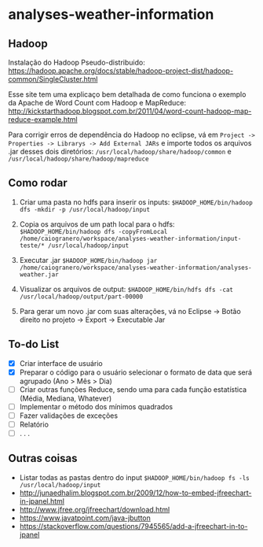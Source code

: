 # analyses-weather-information

## Hadoop

Instalação do Hadoop Pseudo-distribuido: https://hadoop.apache.org/docs/stable/hadoop-project-dist/hadoop-common/SingleCluster.html

Esse site tem uma explicaço bem detalhada de como funciona o exemplo da Apache de Word Count com Hadoop e MapReduce: http://kickstarthadoop.blogspot.com.br/2011/04/word-count-hadoop-map-reduce-example.html

Para corrigir erros de dependência do Hadoop no eclipse, vá em `Project -> Properties -> Librarys -> Add External JARs` e importe todos os arquivos .jar desses dois diretórios: `/usr/local/hadoop/share/hadoop/common` e `/usr/local/hadoop/share/hadoop/mapreduce`

## Como rodar

1. Criar uma pasta no hdfs para inserir os inputs: `$HADOOP_HOME/bin/hadoop dfs -mkdir -p /usr/local/hadoop/input` 

2. Copia os arquivos de um path local para o hdfs: `$HADOOP_HOME/bin/hadoop dfs -copyFromLocal /home/caiogranero/workspace/analyses-weather-information/input-teste/* /usr/local/hadoop/input` 

3. Executar .jar `$HADOOP_HOME/bin/hadoop jar /home/caiogranero/workspace/analyses-weather-information/analyses-weather.jar`

4. Visualizar os arquivos de output: `$HADOOP_HOME/bin/hdfs dfs -cat /usr/local/hadoop/output/part-00000`

5. Para gerar um  novo .jar com suas alterações, vá no Eclipse -> Botão direito no projeto -> Export -> Executable Jar

## To-do List

- [x] Criar interface de usuário
- [x] Preparar o código para o usuário selecionar o formato de data que será agrupado (Ano > Mês > Dia)
- [ ] Criar outras funções Reduce, sendo uma para cada função estatística (Média, Mediana, Whatever)
- [ ] Implementar o método dos mínimos quadrados
- [ ] Fazer validações de exceções 
- [ ] Relatório
- [ ] . . . 

## Outras coisas

* Listar todas as pastas dentro do input `$HADOOP_HOME/bin/hadoop fs -ls /usr/local/hadoop/input`
* http://junaedhalim.blogspot.com.br/2009/12/how-to-embed-jfreechart-in-jpanel.html
* http://www.jfree.org/jfreechart/download.html
* https://www.javatpoint.com/java-jbutton
* https://stackoverflow.com/questions/7945565/add-a-jfreechart-in-to-jpanel
